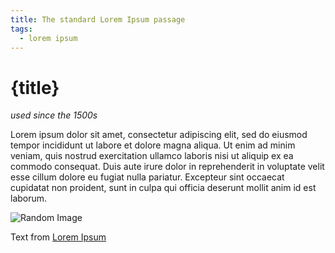 ```yaml
---
title: The standard Lorem Ipsum passage
tags:
  - lorem ipsum
---
```


<script>
  import Image from "$lib/Image.svelte";
</script>

# {title}

_used since the 1500s_

Lorem ipsum dolor sit amet, consectetur adipiscing elit, sed do eiusmod tempor incididunt ut labore et dolore magna aliqua. Ut enim ad minim veniam, quis nostrud exercitation ullamco laboris nisi ut aliquip ex ea commodo consequat. Duis aute irure dolor in reprehenderit in voluptate velit esse cillum dolore eu fugiat nulla pariatur. Excepteur sint occaecat cupidatat non proident, sunt in culpa qui officia deserunt mollit anim id est laborum.

<Image imageJPG="https://source.unsplash.com/random/800x600"  alt="Random Image" caption="Random foto from Unsplash"/>

Text from [Lorem Ipsum](https://www.lipsum.com/)